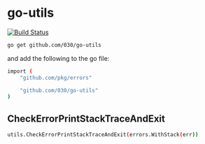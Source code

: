 # go-utils

[![Build Status](https://travis-ci.org/030/go-utils.svg?branch=master)](https://travis-ci.org/030/go-utils)

```bash
go get github.com/030/go-utils
```

and add the following to the go file:

```bash
import (
    "github.com/pkg/errors"

    "github.com/030/go-utils"
)
```

## CheckErrorPrintStackTraceAndExit

```bash
utils.CheckErrorPrintStackTraceAndExit(errors.WithStack(err))
```
